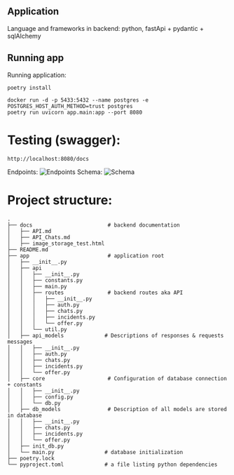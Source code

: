 ## Application
Language and frameworks in backend: python, fastApi + pydantic + sqlAlchemy

## Running app

Running application:
``` shell
poetry install

docker run -d -p 5433:5432 --name postgres -e POSTGRES_HOST_AUTH_METHOD=trust postgres
poetry run uvicorn app.main:app --port 8080

```

# Testing (swagger):
``` shell
http://localhost:8080/docs
```

Endpoints:
![Endpoints](images/endpoints.png)
Schema:
![Schema](images/schema.png)


# Project structure:

```
.
├── docs                        # backend documentation
│   ├── API.md
│   ├── API_Chats.md
│   ├── image_storage_test.html
├── README.md
├── app                         # application root
│   ├── __init__.py
│   ├── api
│   │   ├── __init__.py
│   │   ├── constants.py
│   │   ├── main.py
│   │   ├── routes              # backend routes aka API
│   │   │   ├── __init__.py
│   │   │   ├── auth.py
│   │   │   ├── chats.py
│   │   │   ├── incidents.py
│   │   │   └── offer.py
│   │   └── util.py
│   ├── api_models             # Descriptions of responses & requests messages
│   │   ├── __init__.py
│   │   ├── auth.py
│   │   ├── chats.py
│   │   ├── incidents.py
│   │   └── offer.py
│   ├── core                    # Configuration of database connection + constants
│   │   ├── __init__.py
│   │   ├── config.py
│   │   └── db.py
│   ├── db_models               # Description of all models are stored in database
│   │   ├── __init__.py
│   │   ├── chats.py
│   │   ├── incidents.py
│   │   └── offer.py
│   ├── init_db.py
│   └── main.py                # database initialization 
├── poetry.lock
└── pyproject.toml             # a file listing python dependencies 
```